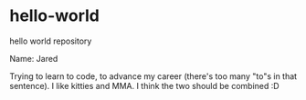 # hello-world
hello world repository

Name: Jared  
  
Trying to learn to code, to advance my career (there's too many "to"s in that sentence). I like kitties and MMA. I think the two should be combined :D
